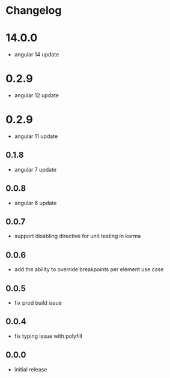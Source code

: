 # Changelog

# 14.0.0
- angular 14 update

# 0.2.9
- angular 12 update

# 0.2.9
- angular 11 update

## 0.1.8
- angular 7 update

## 0.0.8
- angular 6 update

## 0.0.7
- support disabling directive for unit testing in karma

## 0.0.6
- add the ability to override breakpoints per element use case

## 0.0.5
- fix prod build issue

## 0.0.4
- fix typing issue with polyfill

## 0.0.0
- initial release